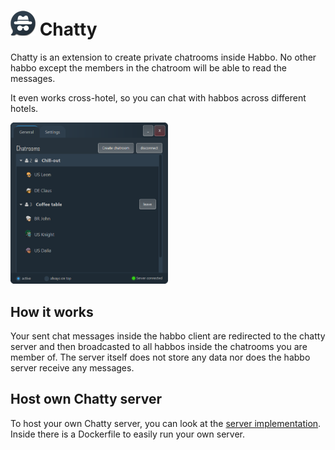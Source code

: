 # ![](src/main/resources/logo40px.png) Chatty 
Chatty is an extension to create private chatrooms inside Habbo. No other habbo except the members in the chatroom will be able to read the messages.

It even works cross-hotel, so you can chat with habbos across different hotels.

<img src="./screenshot.png" alt="image" width="50%" height="auto">

## How it works
Your sent chat messages inside the habbo client are redirected to the chatty server and then broadcasted to all habbos inside the chatrooms you are member of. The server itself does not store any data nor does the habbo server receive any messages.

## Host own Chatty server
To host your own Chatty server, you can look at the [server implementation](https://github.com/Gitosaur/ChattyServer). Inside there is a Dockerfile to easily run your own server.
